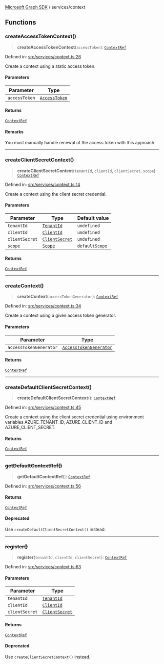 [Microsoft Graph SDK](../modules.md) / services/context

## Functions

### createAccessTokenContext()

> **createAccessTokenContext**(`accessToken`): [`ContextRef`](../models/ContextRef.md#contextref)

Defined in: [src/services/context.ts:26](https://github.com/Future-Secure-AI/microsoft-graph/blob/6f587d043e8277194e9b2feca914ab2cba9d258d/src/services/context.ts#L26)

Create a context using a static access token.

#### Parameters

| Parameter | Type |
| ------ | ------ |
| `accessToken` | [`AccessToken`](../models/AccessToken.md#accesstoken) |

#### Returns

[`ContextRef`](../models/ContextRef.md#contextref)

#### Remarks

You must manually handle renewal of the access token with this approach.

***

### createClientSecretContext()

> **createClientSecretContext**(`tenantId`, `clientId`, `clientSecret`, `scope`): [`ContextRef`](../models/ContextRef.md#contextref)

Defined in: [src/services/context.ts:14](https://github.com/Future-Secure-AI/microsoft-graph/blob/6f587d043e8277194e9b2feca914ab2cba9d258d/src/services/context.ts#L14)

Create a context using the client secret credential.

#### Parameters

| Parameter | Type | Default value |
| ------ | ------ | ------ |
| `tenantId` | [`TenantId`](../models/TenantId.md#tenantid) | `undefined` |
| `clientId` | [`ClientId`](../models/ClientId.md#clientid) | `undefined` |
| `clientSecret` | [`ClientSecret`](../models/ClientSecret.md#clientsecret) | `undefined` |
| `scope` | [`Scope`](../models/Scope.md#scope) | `defaultScope` |

#### Returns

[`ContextRef`](../models/ContextRef.md#contextref)

***

### createContext()

> **createContext**(`accessTokenGenerator`): [`ContextRef`](../models/ContextRef.md#contextref)

Defined in: [src/services/context.ts:34](https://github.com/Future-Secure-AI/microsoft-graph/blob/6f587d043e8277194e9b2feca914ab2cba9d258d/src/services/context.ts#L34)

Create a context using a given access token generator.

#### Parameters

| Parameter | Type |
| ------ | ------ |
| `accessTokenGenerator` | [`AccessTokenGenerator`](../models/AccessTokenGenerator.md#accesstokengenerator) |

#### Returns

[`ContextRef`](../models/ContextRef.md#contextref)

***

### createDefaultClientSecretContext()

> **createDefaultClientSecretContext**(): [`ContextRef`](../models/ContextRef.md#contextref)

Defined in: [src/services/context.ts:45](https://github.com/Future-Secure-AI/microsoft-graph/blob/6f587d043e8277194e9b2feca914ab2cba9d258d/src/services/context.ts#L45)

Create a context using the client secret credential using environment variables AZURE_TENANT_ID, AZURE_CLIENT_ID and AZURE_CLIENT_SECRET.

#### Returns

[`ContextRef`](../models/ContextRef.md#contextref)

***

### ~~getDefaultContextRef()~~

> **getDefaultContextRef**(): [`ContextRef`](../models/ContextRef.md#contextref)

Defined in: [src/services/context.ts:56](https://github.com/Future-Secure-AI/microsoft-graph/blob/6f587d043e8277194e9b2feca914ab2cba9d258d/src/services/context.ts#L56)

#### Returns

[`ContextRef`](../models/ContextRef.md#contextref)

#### Deprecated

Use `createDefaultClientSecretContext()` instead.

***

### ~~register()~~

> **register**(`tenantId`, `clientId`, `clientSecret`): [`ContextRef`](../models/ContextRef.md#contextref)

Defined in: [src/services/context.ts:63](https://github.com/Future-Secure-AI/microsoft-graph/blob/6f587d043e8277194e9b2feca914ab2cba9d258d/src/services/context.ts#L63)

#### Parameters

| Parameter | Type |
| ------ | ------ |
| `tenantId` | [`TenantId`](../models/TenantId.md#tenantid) |
| `clientId` | [`ClientId`](../models/ClientId.md#clientid) |
| `clientSecret` | [`ClientSecret`](../models/ClientSecret.md#clientsecret) |

#### Returns

[`ContextRef`](../models/ContextRef.md#contextref)

#### Deprecated

Use `createClientSecretContext()` instead.
